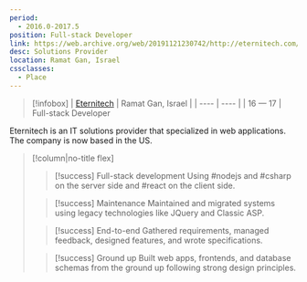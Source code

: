 ```yaml
---
period:
  - 2016.0-2017.5
position: Full-stack Developer
link: https://web.archive.org/web/20191121230742/http://eternitech.com/contact
desc: Solutions Provider
location: Ramat Gan, Israel
cssclasses:
  - Place
---
```

> [!infobox]
> | [Eternitech](https://web.archive.org/web/20191121230742/http://eternitech.com/contact) | Ramat Gan, Israel |
> | ---- | ---- |
> | 16 — 17 | Full-stack Developer

Eternitech is an IT solutions provider that specialized in web applications. The company is now based in the US.
>[!column|no-title flex]
>>[!success] Full-stack development
>  Using #nodejs and #csharp on the server side and #react on the client side.
>
>> [!success] Maintenance
>> Maintained and migrated systems using legacy technologies like JQuery and Classic ASP.
>
>> [!success] End-to-end
>> Gathered requirements, managed feedback, designed features, and wrote specifications.
> 
> > [!success] Ground up
> > Built web apps, frontends, and database schemas from the ground up following strong design principles.
> 




